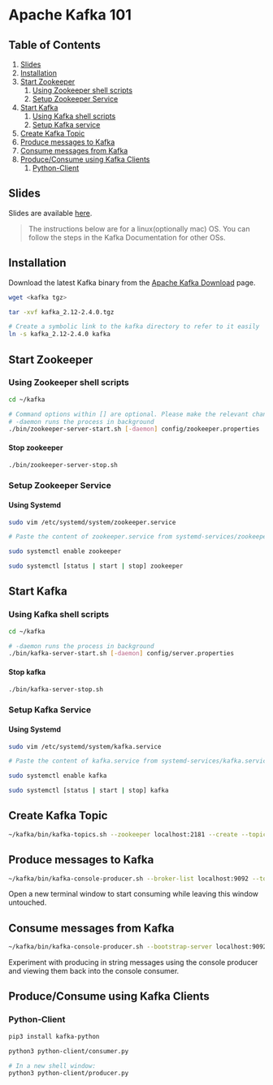 # Apache Kafka 101

## Table of Contents
1. [Slides](#slides)
2. [Installation](#installation)
3. [Start Zookeeper](#start-zookeeper)
    1. [Using Zookeeper shell scripts](#using-zookeeper-shell-scripts)
    2. [Setup Zookeeper Service](#setup-zookeeper-service)
4. [Start Kafka](#start-kafka)
    1. [Using Kafka shell scripts](#using-kafka-shell-scripts)
    2. [Setup Kafka service](#setup-kafka-service)
4. [Create Kafka Topic](#create-kafka-topic)
5. [Produce messages to Kafka](#produce-messages-to-kafka)
6. [Consume messages from Kafka](#consume-messages-from-kafka)
5. [Produce/Consume using Kafka Clients](#produceconsume-using-kafka-clients)
    1. [Python-Client](#python-client)

## Slides
Slides are available [here](https://docs.google.com/presentation/d/1oj05PmkEfKmA_gFRikpfQoZabDjeBCW6eO_C1RH3Hh8/edit?usp=sharing).

> The instructions below are for a linux(optionally mac) OS. You can follow the steps in the Kafka Documentation for other OSs.

## Installation
Download the latest Kafka binary from the [Apache Kafka Download](https://kafka.apache.org/downloads) page.

```bash
wget <kafka tgz>

tar -xvf kafka_2.12-2.4.0.tgz

# Create a symbolic link to the kafka directory to refer to it easily 
ln -s kafka_2.12-2.4.0 kafka

```

## Start Zookeeper

### Using Zookeeper shell scripts

```bash
cd ~/kafka

# Command options within [] are optional. Please make the relevant changes to your command before running them.
# -daemon runs the process in background
./bin/zookeeper-server-start.sh [-daemon] config/zookeeper.properties
```

#### Stop zookeeper
```bash 
./bin/zookeeper-server-stop.sh
```

### Setup Zookeeper Service
 
#### Using Systemd
```bash
sudo vim /etc/systemd/system/zookeeper.service

# Paste the content of zookeeper.service from systemd-services/zookeeper.service into the opened file

sudo systemctl enable zookeeper

sudo systemctl [status | start | stop] zookeeper
```

## Start Kafka

### Using Kafka shell scripts
```bash
cd ~/kafka

# -daemon runs the process in background
./bin/kafka-server-start.sh [-daemon] config/server.properties
```
#### Stop kafka
```bash
./bin/kafka-server-stop.sh
```

### Setup Kafka Service
 
#### Using Systemd
```bash
sudo vim /etc/systemd/system/kafka.service

# Paste the content of kafka.service from systemd-services/kafka.service into the opened file

sudo systemctl enable kafka

sudo systemctl [status | start | stop] kafka
```


## Create Kafka Topic
```bash
~/kafka/bin/kafka-topics.sh --zookeeper localhost:2181 --create --topic topic1 --replication-factor 1 --partitions 2
```

## Produce messages to Kafka
```bash
~/kafka/bin/kafka-console-producer.sh --broker-list localhost:9092 --topic topic1
```
Open a new terminal window to start consuming while leaving this window untouched.

## Consume messages from Kafka
```bash
~/kafka/bin/kafka-console-producer.sh --bootstrap-server localhost:9092 --topic topic1  [--from-beginning]
```
Experiment with producing in string messages using the console producer and viewing them back into the console consumer.

## Produce/Consume using Kafka Clients

### Python-Client
```bash
pip3 install kafka-python

python3 python-client/consumer.py

# In a new shell window:
python3 python-client/producer.py
```
